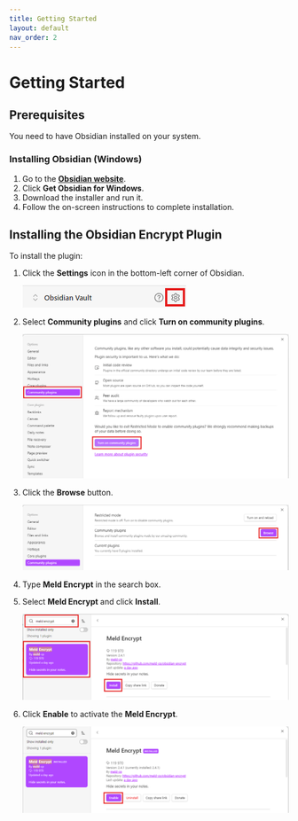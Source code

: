 ```yaml
---
title: Getting Started
layout: default
nav_order: 2
---
```


# Getting Started 

## Prerequisites 

You need to have Obsidian installed on your system. 

### Installing Obsidian (Windows)

1. Go to the [**Obsidian website**](https://obsidian.md/). 
2. Click **Get Obsidian for Windows**.
3. Download the installer and run it. 
4. Follow the on-screen instructions to complete installation.

## Installing the Obsidian Encrypt Plugin

To install the plugin:

1. Click the **Settings** icon in the bottom-left corner of Obsidian.

    ![Step1](../docs/assets/doc_inst_1.png)

2. Select **Community plugins** and click **Turn on community plugins**.

    ![Step2](../docs/assets/doc_inst_2.png)

3. Click the **Browse** button. 

    ![Step3](../docs/assets/doc_inst_3.png)

4. Type **Meld Encrypt** in the search box. 
 
5. Select **Meld Encrypt** and click **Install**.

    ![Step4](../docs/assets/doc_inst_4.png)

6. Click **Enable** to activate the **Meld Encrypt**.

    ![Step5](../docs/assets/doc_inst_5.png)